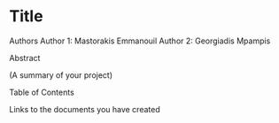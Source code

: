 # Title

Authors
Author 1: Mastorakis Emmanouil
Author 2: Georgiadis Mpampis

Abstract

(A summary of your project)

Table of Contents

Links to the documents you have created


